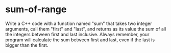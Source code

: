# sum-of-range
Write a C++ code with a function named "sum" that takes two integer arguments, call them "first" and "last", and returns as its value the sum of all the integers between first and last inclusive. Always remember, your program will calculate the sum between first and last, even if the last is bigger than the first. 

